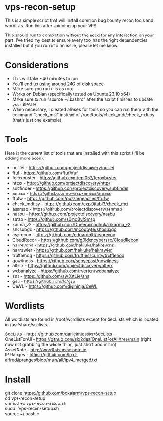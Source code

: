 # vps-recon-setup
This is a simple script that will install common bug bounty recon tools and wordlists. Run this after spinning up your VPS.

This should run to completion without the need for any interaction on your part. I've tried my best to ensure every tool has the right dependencies installed but if you run into an issue, please let me know.

# Considerations
- This will take ~40 minutes to run 
- You’ll end up using around 24G of disk space
- Make sure you run this as root
- Works on Debian (specifically tested on Ubuntu 23.10 x64)
- Make sure to run “source ~/.bashrc” after the script finishes to update your $PATH
- When necessary, I created aliases for tools so you can run them with the command “check_mdi” instead of /root/tools/check_mdi/check_mdi.py (that’s just one example).

# Tools

Here is the current list of tools that are installed with this script (I'll be adding more soon):

- nuclei - https://github.com/projectdiscovery/nuclei
- ffuf - https://github.com/ffuf/ffuf
- feroxbuster - https://github.com/epi052/feroxbuster
- httpx - https://github.com/projectdiscovery/httpx
- subfinder - https://github.com/projectdiscovery/subfinder
- amass - https://github.com/owasp-amass/amass
- ffufw - https://github.com/puzzlepeaches/ffufw
- check_mdi.py - https://github.com/expl0itabl3/check_mdi
- asnmap - https://github.com/projectdiscovery/asnmap
- naabu - https://github.com/projectdiscovery/naabu
- smap - https://github.com/s0md3v/Smap
- karma_v2 - https://github.com/Dheerajmadhukar/karma_v2
- shosubgo - https://github.com/incogbyte/shosubgo
- csprecon - https://github.com/edoardottt/csprecon
- CloudRecon - https://github.com/g0ldencybersec/CloudRecon
- hakrevdns - https://github.com/hakluke/hakrevdns
- hakrawler - https://github.com/hakluke/hakrawler
- trufflehog - https://github.com/trufflesecurity/trufflehog
- gowitness - https://github.com/sensepost/gowitness
- alterx - https://github.com/projectdiscovery/alterx
- webanalyze - https://github.com/rverton/webanalyze
- sns - https://github.com/sw33tLie/sns
- gau - https://github.com/lc/gau
- CeWL - https://github.com/digininja/CeWL

# Wordlists

All wordlists are found in /root/wordlists except for SecLists which is located in /usr/share/seclists.

SecLists - https://github.com/danielmiessler/SecLists  
OneListForAll - https://github.com/six2dez/OneListForAll/tree/main (right now not grabbing the whole thing, just short and micro)  
AssetNote - http://wordlists.assetnote.io  
IP Ranges - https://github.com/lord-alfred/ipranges/blob/main/all/ipv4_merged.txt

# Install
git clone https://github.com/boxalarm/vps-recon-setup  
cd vps-recon-setup  
chmod +x vps-recon-setup.sh  
sudo ./vps-recon-setup.sh  
source ~/.bashrc
